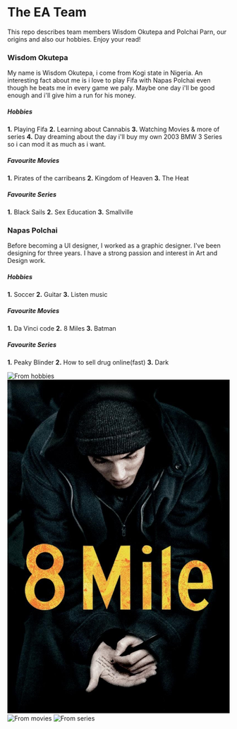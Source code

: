 # The EA Team 
This repo describes team members Wisdom Okutepa and Polchai Parn, our origins and also our hobbies. Enjoy your read!



### Wisdom Okutepa
My name is Wisdom Okutepa, i come from Kogi state in Nigeria. An interesting fact about me is i love to play Fifa with Napas Polchai even though he beats me in every game we paly. Maybe one day i'll be good enough and i'll give him a run for his money.

##### Hobbies
**1.** Playing Fifa 
**2.** Learning about Cannabis
**3.** Watching Movies & more of series
**4.** Day dreaming about the day i'll buy my own 2003 BMW 3 Series so i can mod it as much as i want.

##### Favourite Movies
**1.** Pirates of the carribeans 
**2.** Kingdom of Heaven
**3.** The Heat

##### Favourite Series
**1.** Black Sails 
**2.** Sex Education
**3.** Smallville



### Napas Polchai
Before becoming a UI designer, I worked as a graphic designer. I've been designing for three years. I have a strong passion and interest in Art and Design work.

##### Hobbies
**1.** Soccer 
**2.** Guitar
**3.** Listen music

##### Favourite Movies
**1.** Da Vinci code 
**2.** 8 Miles
**3.** Batman

##### Favourite Series
**1.** Peaky Blinder
**2.** How to sell drug online(fast)
**3.** Dark

![From hobbies](images/telecaster.jpg)
![From movies](images/8miles.jpg)
![From movies](images/thebatman.jpeg)
![From series](images/dark.jpg)